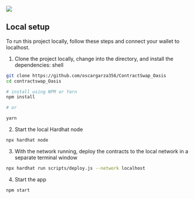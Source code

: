 ![](https://i.ibb.co/XY900Xv/Contract-Swap2.png)

## Local setup

To run this project locally, follow these steps and connect your wallet to localhost.

1. Clone the project locally, change into the directory, and install the dependencies: shell

```sh
git clone https://github.com/oscargarza356/ContractSwap_Oasis
cd contractswap_Oasis

# install using NPM or Yarn
npm install

# or

yarn
```

2. Start the local Hardhat node

```sh
npx hardhat node
```

3. With the network running, deploy the contracts to the local network in a separate terminal window

```sh
npx hardhat run scripts/deploy.js --network localhost
```

4. Start the app

```
npm start
```
